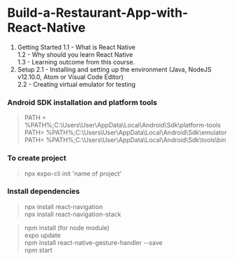 # Build-a-Restaurant-App-with-React-Native

1. Getting Started
	1.1 - What is React Native <br>
	1.2 - Why should you learn React Native <br>
	1.3 - Learning outcome from this course. <br>
2. Setup
	2.1 - Installing and setting up the environment (Java, NodeJS v12.10.0, Atom or Visual Code Editor) <br>
	2.2 - Creating virtual emulator for testing <br>
 

### Android SDK installation and platform tools
> PATH = %PATH%;C:\Users\User\AppData\Local\Android\Sdk\platform-tools <br>
> PATH= %PATH%;C:\Users\User\AppData\Local\Android\Sdk\emulator <br>
> PATH= %PATH%;C:\Users\User\AppData\Local\Android\Sdk\tools\bin <br>

### To create project
> npx expo-cli init 'name of project' <br>

### Install dependencies
> npx install react-navigation <br>
> npx install react-navigation-stack <br>

> npm install (for node module) <br>
> expo update <br>
> npm install react-native-gesture-handler --save <br>
> npm start <br>
